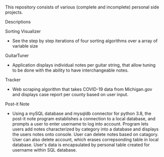 This repository consists of various (complete and incomplete) personal side projects.

Descriptions

Sorting Visualizer
  - See the step by step iterations of four sorting algorithms over a array of variable size
  
GuitarTuner
  - Application displays individual notes per guitar string, that allow tuning to be done with the ability to have interchangeable notes.

Tracker
  - Web scraping algorithm that takes COVID-19 data from Michigan.gov and displays case report per county based on user input.

Post-it Note
  - Using a mySQL database and mysqldb connector for python 3.8, the post-it note program establishes a connection to a local database, and prompts a user to enter username to log into account. Program lets users add notes characterized by category into a database and displays the users notes onto console. User can delete notes based on catagory. User can also delete account, which erases correpsonding table in local database. User's data is encapsulated by personal table created for username within SQL database.
